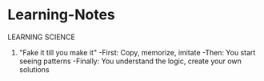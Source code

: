# Learning-Notes

LEARNING SCIENCE

1. "Fake it till you make it"
    -First: Copy, memorize, imitate
    -Then: You start seeing patterns
    -Finally: You understand the logic, create your own solutions

